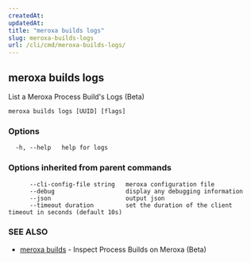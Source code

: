 ```yaml
---
createdAt: 
updatedAt: 
title: "meroxa builds logs"
slug: meroxa-builds-logs
url: /cli/cmd/meroxa-builds-logs/
---
```

## meroxa builds logs

List a Meroxa Process Build's Logs (Beta)

```
meroxa builds logs [UUID] [flags]
```

### Options

```
  -h, --help   help for logs
```

### Options inherited from parent commands

```
      --cli-config-file string   meroxa configuration file
      --debug                    display any debugging information
      --json                     output json
      --timeout duration         set the duration of the client timeout in seconds (default 10s)
```

### SEE ALSO

* [meroxa builds](/cli/cmd/meroxa-builds/)	 - Inspect Process Builds on Meroxa (Beta)

